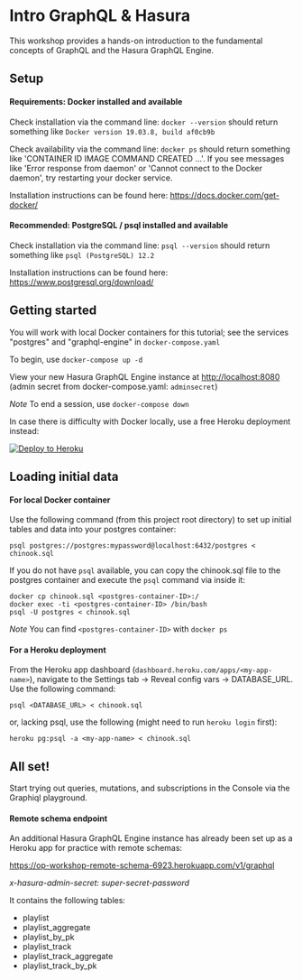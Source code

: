 # Intro GraphQL & Hasura

This workshop provides a hands-on introduction to the fundamental concepts of GraphQL and the Hasura GraphQL Engine.

## Setup

#### Requirements: Docker installed and available

Check installation via the command line: `docker --version` should return something like `Docker version 19.03.8, build af0cb9b`

Check availability via the command line: `docker ps` should return something like 'CONTAINER ID IMAGE COMMAND CREATED ...'. If you see messages like 'Error response from daemon' or 'Cannot connect to the Docker daemon', try restarting your docker service.

Installation instructions can be found here: https://docs.docker.com/get-docker/

#### Recommended: PostgreSQL / psql installed and available

Check installation via the command line: `psql --version` should return something like `psql (PostgreSQL) 12.2`

Installation instructions can be found here: https://www.postgresql.org/download/

## Getting started

You will work with local Docker containers for this tutorial; see the services "postgres" and "graphql-engine" in `docker-compose.yaml`

To begin, use `docker-compose up -d`

View your new Hasura GraphQL Engine instance at [http://localhost:8080](http://localhost:8080) (admin secret from docker-compose.yaml: `adminsecret`)

_Note_ To end a session, use `docker-compose down`

In case there is difficulty with Docker locally, use a free Heroku deployment instead:

[![Deploy to
Heroku](https://www.herokucdn.com/deploy/button.svg)](https://heroku.com/deploy?template=https://github.com/coco98/intro-graphql-hasura)

## Loading initial data

#### For local Docker container

Use the following command (from this project root directory) to set up initial tables and data into your postgres container:

```
psql postgres://postgres:mypassword@localhost:6432/postgres < chinook.sql

```

If you do not have `psql` available, you can copy the chinook.sql file to the postgres container and execute the `psql` command via inside it:

```
docker cp chinook.sql <postgres-container-ID>:/
docker exec -ti <postgres-container-ID> /bin/bash
psql -U postgres < chinook.sql

```

_Note_ You can find `<postgres-container-ID>` with `docker ps`

#### For a Heroku deployment

From the Heroku app dashboard (`dashboard.heroku.com/apps/<my-app-name>`), navigate to the Settings tab -> Reveal config vars -> DATABASE_URL. Use the following command:

```
psql <DATABASE_URL> < chinook.sql

```

or, lacking psql, use the following (might need to run `heroku login` first):

```
heroku pg:psql -a <my-app-name> < chinook.sql

```

## All set!

Start trying out queries, mutations, and subscriptions in the Console via the Graphiql playground.

#### Remote schema endpoint

An additional Hasura GraphQL Engine instance has already been set up as a Heroku app for practice with remote schemas:

https://op-workshop-remote-schema-6923.herokuapp.com/v1/graphql

_x-hasura-admin-secret: super-secret-password_

It contains the following tables:

- playlist
- playlist_aggregate
- playlist_by_pk
- playlist_track
- playlist_track_aggregate
- playlist_track_by_pk
